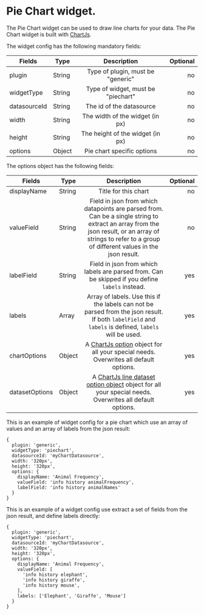# Pie Chart widget.

The Pie Chart widget can be used to draw line charts for your data. The Pie Chart widget is built with [ChartJs](http://www.chartjs.org/).

The widget config has the following mandatory fields:

| Fields        |Type| Description           | Optional  |
| ------------- |---|:-------------:| -----:|
| plugin      |String| Type of plugin, must be "generic" | no |
| widgetType  |String| Type of widget, must be "piechart" | no |
| datasourceId     |String|The id of the datasource|   no |
| width |String| The width of the widget (in px) | no |
| height |String| The height of the widget (in px)| no |
| options |Object| Pie chart specific options | no |

The options object has the following fields:

| Fields        |Type| Description           | Optional  |
| ------------- |---|:-------------:| -----:|
| displayName     |String|Title for this chart|   no |
| valueField     |String|Field in json from which datapoints are parsed from. Can be a single string to extract an array from the json result, or an array of strings to refer to a group of different values in the json result.|   no |
| labelField     |String|Field in json from which labels are parsed from. Can be skipped if you define `labels` instead. |   yes |
| labels     |Array|Array of labels. Use this if the labels can not be parsed from the json result. If both `labelField` and `labels` is defined, `labels` will be used. |   yes |
| chartOptions     |Object|A [ChartJs option](http://www.chartjs.org/docs/#doughnut-pie-chart-chart-options) object for all your special needs. Overwrites all default options.  |   yes |
| datasetOptions     |Object|A [ChartJs line dataset option object](http://www.chartjs.org/docs/#doughnut-pie-chart-dataset-structure) object for all your special needs. Overwrites all default options.   |   yes |

This is an example of widget config for a pie chart which use an array of values and an array of labels from the json result:

```
{
  plugin: 'generic',
  widgetType: 'piechart',
  datasourceId: 'myChartDatasource',
  width: '320px',
  height: '320px',
  options: {
    displayName: 'Animal Frequency',
    valueField: 'info history animalFrequency',
    labelField: 'info history animalNames'
  }
}
```

This is an example of a widget config use extract a set of fields from the json result, and define labels directly:
```
{
  plugin: 'generic',
  widgetType: 'piechart',
  datasourceId: 'myChartDatasource',
  width: '320px',
  height: '320px',
  options: {
    displayName: 'Animal Frequency',
    valueField: [
      'info history elephant',
      'info history giraffe',
      'info history mouse',
    ],
    labels: ['Elephant', 'Giraffe', 'Mouse']
  }
}
```
